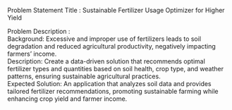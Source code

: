 
Problem Statement Title	: Sustainable Fertilizer Usage Optimizer for Higher Yield<br>
<p>Problem Description	: <br>
Background: Excessive and improper use of fertilizers leads to soil degradation and reduced agricultural productivity, negatively impacting farmers’ income. <br>
Description: Create a data-driven solution that recommends optimal fertilizer types and quantities based on soil health, crop type, and weather patterns, ensuring sustainable agricultural practices. <br>
Expected Solution: An application that analyzes soil data and provides tailored fertilizer recommendations, promoting sustainable farming while enhancing crop yield and farmer income.<br>
</p>
